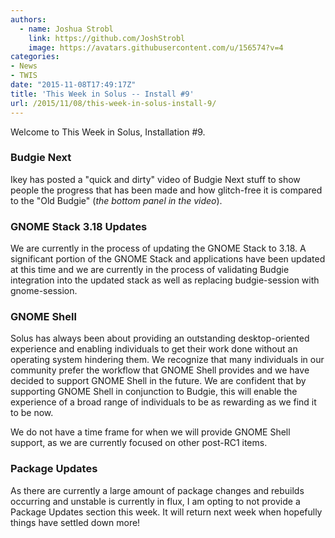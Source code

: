 ```yaml
---
authors:
  - name: Joshua Strobl
    link: https://github.com/JoshStrobl
    image: https://avatars.githubusercontent.com/u/156574?v=4
categories:
- News
- TWIS
date: "2015-11-08T17:49:17Z"
title: 'This Week in Solus -- Install #9'
url: /2015/11/08/this-week-in-solus-install-9/
---
```


Welcome to This Week in Solus, Installation #9.

### Budgie Next

Ikey has posted a "quick and dirty" video of Budgie Next stuff to show people the progress that has been made and how glitch-free it is compared to the "Old Budgie" (*the bottom panel in the video*).

### GNOME Stack 3.18 Updates

We are currently in the process of updating the GNOME Stack to 3.18. A significant portion of the GNOME Stack and applications have been updated at this time and we are currently in the process of validating Budgie integration into the updated stack 
as well as replacing budgie-session with gnome-session.

### GNOME Shell

Solus has always been about providing an outstanding desktop-oriented experience and enabling individuals to get their work done without an operating system hindering them. We recognize that many individuals in our community prefer the workflow 
that GNOME Shell provides and we have decided to support GNOME Shell in the future. We are confident that by supporting GNOME Shell in conjunction to Budgie, this will enable the experience of a broad range of individuals to be as rewarding as we 
find it to be now.

We do not have a time frame for when we will provide GNOME Shell support, as we are currently focused on other post-RC1 items.

### Package Updates

As there are currently a large amount of package changes and rebuilds occurring and unstable is currently in flux, I am opting to not provide a Package Updates section this week. It will return next week when hopefully things have settled down more!